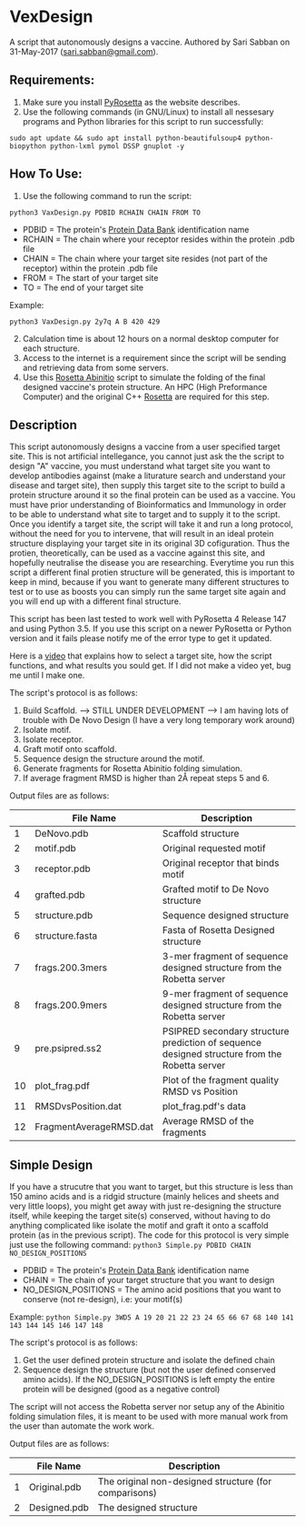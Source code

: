 # VexDesign
A script that autonomously designs a vaccine. Authored by Sari Sabban on 31-May-2017 (sari.sabban@gmail.com).

## Requirements:
1. Make sure you install [PyRosetta](http://www.pyrosetta.org) as the website describes.
2. Use the following commands (in GNU/Linux) to install all nessesary programs and Python libraries for this script to run successfully:

`sudo apt update && sudo apt install python-beautifulsoup4 python-biopython python-lxml pymol DSSP gnuplot -y`

## How To Use:
1. Use the following command to run the script:

`python3 VaxDesign.py PDBID RCHAIN CHAIN FROM TO`

* PDBID = The protein's [Protein Data Bank](https://www.rcsb.org) identification name
* RCHAIN = The chain where your receptor resides within the protein .pdb file
* CHAIN = The chain where your target site resides (not part of the receptor) within the protein .pdb file
* FROM = The start of your target site
* TO = The end of your target site

Example:

`python3 VaxDesign.py 2y7q A B 420 429`

2. Calculation time is about 12 hours on a normal desktop computer for each structure.
3. Access to the internet is a requirement since the script will be sending and retrieving data from some servers.
4. Use this [Rosetta Abinitio](https://github.com/sarisabban/RosettaAbinitio) script to simulate the folding of the final designed vaccine's protein structure. An HPC (High Preformance Computer) and the original C++ [Rosetta](https://www.rosettacommons.org/) are required for this step.

## Description
This script autonomously designs a vaccine from a user specified target site. This is not artificial intellegance, you cannot just ask the the script to design "A" vaccine, you must understand what target site you want to develop antibodies against (make a liturature search and understand your disease and target site), then supply this target site to the script to build a protein structure around it so the final protein can be used as a vaccine. You must have prior understanding of Bioinformatics and Immunology in order to be able to understand what site to target and to supply it to the script. Once you identify a target site, the script will take it and run a long protocol, without the need for you to intervene, that will result in an ideal protein structure displaying your target site in its original 3D cofiguration. Thus the protien, theoretically, can be used as a vaccine against this site, and hopefully neutralise the disease you are researching. Everytime you run this script a different final protien structure will be generated, this is important to keep in mind, because if you want to generate many different structures to test or to use as boosts you can simply run the same target site again and you will end up with a different final structure.

This script has been last tested to work well with PyRosetta 4 Release 147 and using Python 3.5. If you use this script on a newer PyRosetta or Python version and it fails please notify me of the error type to get it updated.

Here is a [video](youtube.com/) that explains how to select a target site, how the script functions, and what results you sould get. If I did not make a video yet, bug me until I make one.

The script's protocol is as follows:
1. Build Scaffold. --> STILL UNDER DEVELOPMENT --> I am having lots of trouble with De Novo Design (I have a very long temporary work around)
2. Isolate motif.
3. Isolate receptor.
4. Graft motif onto scaffold.
5. Sequence design the structure around the motif.
6. Generate fragments for Rosetta Abinitio folding simulation.
7. If average fragment RMSD is higher than 2Å repeat steps 5 and 6.

Output files are as follows:

|    | File Name               | Description                                                                                  |
|----|-------------------------|----------------------------------------------------------------------------------------------|
| 1  | DeNovo.pdb              | Scaffold structure                                                                           |
| 2  | motif.pdb	       | Original requested motif                                                                     |
| 3  | receptor.pdb            | Original receptor that binds motif                                                           |
| 4  | grafted.pdb             | Grafted motif to De Novo structure                                                           |
| 5  | structure.pdb           | Sequence designed structure                                                                  |
| 6  | structure.fasta         | Fasta of Rosetta Designed structure                                                          |
| 7  | frags.200.3mers         | 3-mer fragment of sequence designed structure from the Robetta server                        |
| 8  | frags.200.9mers         | 9-mer fragment of sequence designed structure from the Robetta server                        |
| 9  | pre.psipred.ss2         | PSIPRED secondary structure prediction of sequence designed structure from the Robetta server|
| 10 | plot_frag.pdf           | Plot of the fragment quality RMSD vs Position                                                |
| 11 | RMSDvsPosition.dat      | plot_frag.pdf's data                                                                         |
| 12 | FragmentAverageRMSD.dat | Average RMSD of the fragments                                                                |

## Simple Design
If you have a strucutre that you want to target, but this structure is less than 150 amino acids and is a ridgid structure (mainly helices and sheets and very little loops), you might get away with just re-designing the structure itself, while keeping the target site(s) conserved, without having to do anything complicated like isolate the motif and graft it onto a scaffold protein (as in the previous script). The code for this protocol is very simple just use the following command:
`python3 Simple.py PDBID CHAIN NO_DESIGN_POSITIONS`

* PDBID = The protein's [Protein Data Bank](https://www.rcsb.org) identification name
* CHAIN = The chain of your target structure that you want to design
* NO_DESIGN_POSITIONS = The amino acid positions that you want to conserve (not re-design), i.e: your motif(s)

Example:
`python Simple.py 3WD5 A 19 20 21 22 23 24 65 66 67 68 140 141 143 144 145 146 147 148`

The script's protocol is as follows:
1. Get the user defined protein structure and isolate the defined chain
2. Sequence design the structure (but not the user defined conserved amino acids). If the NO_DESIGN_POSITIONS is left empty the entire protein will be designed (good as a negative control)

The script will not access the Robetta server nor setup any of the Abinitio folding simulation files, it is meant to be used with more manual work from the user than automate the work work.

Output files are as follows:

|    | File Name               | Description                                                                                  |
|----|-------------------------|----------------------------------------------------------------------------------------------|
| 1  | Original.pdb            | The original non-designed structure (for comparisons)                                        |
| 2  | Designed.pdb	       | The designed structure                                                                       |
